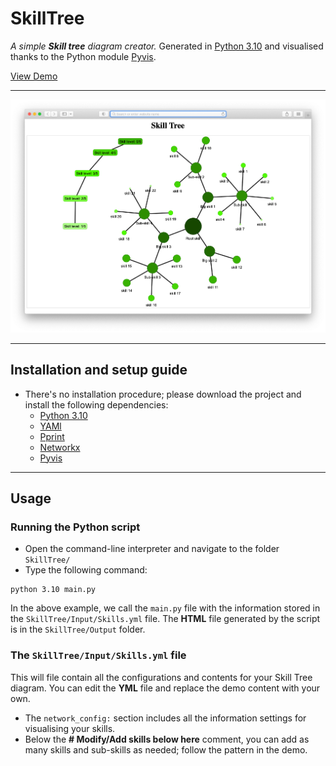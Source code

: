 # SkillTree



*A simple **Skill tree** diagram creator.* Generated in [Python 3.10](https://www.python.org/) and visualised thanks to the Python module [Pyvis](https://pyvis.readthedocs.io/en/latest/). 



[View Demo](https://alexfloreslamas.github.io/pages/skill_tree.html)

---

![a-simple-diagram-example](./pics/a-simple-diagram-example.png)

---

## Installation and setup guide

- There's no installation procedure; please download the project and install the following dependencies:
  - [Python 3.10](https://www.python.org/)
  - [YAMl](https://pypi.org/project/PyYAML/)
  - [Pprint](https://pypi.org/project/pprintpp/)
  - [Networkx](https://networkx.org/documentation/stable/install.html)
  - [Pyvis](https://pypi.org/project/pyvis/)

---

## Usage

### Running the Python script

- Open the command-line interpreter and navigate to the folder `SkillTree/`
- Type the following command:



```terminal
python 3.10 main.py
```



In the above example, we call the `main.py` file with the information stored in the `SkillTree/Input/Skills.yml` file. The **HTML** file generated by the script is in the `SkillTree/Output` folder.



### The `SkillTree/Input/Skills.yml` file

This will file contain all the configurations and contents for your Skill Tree diagram. You can edit the **YML** file and replace the demo content with your own.

- The `network_config:` section includes all the information settings for visualising your skills.
- Below the **# Modify/Add skills below here** comment, you can add as many skills and sub-skills as needed; follow the pattern in the demo.

